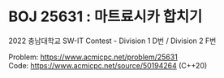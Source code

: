 # BOJ 25631 : 마트료시카 합치기
2022 충남대학교 SW-IT Contest - Division 1 D번 / Division 2 F번  
  
Problem: https://www.acmicpc.net/problem/25631  
Code: https://www.acmicpc.net/source/50194264 (C++20)
